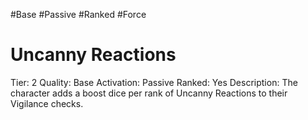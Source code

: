 #Base 
#Passive 
#Ranked 
#Force 
# Uncanny Reactions
Tier: 2
Quality: Base
Activation: Passive
Ranked: Yes
Description: The character adds a boost dice per rank of Uncanny Reactions to their Vigilance checks.